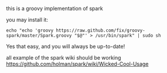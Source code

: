 this is a groovy implementation of spark

you may install it:

`echo "echo 'groovy https://raw.github.com/fix/groovy-spark/master/Spark.groovy "$@"' > /usr/bin/spark" | sudo sh `

Yes that easy, and you will always be up-to-date!

all example of the spark wiki should be working https://github.com/holman/spark/wiki/Wicked-Cool-Usage